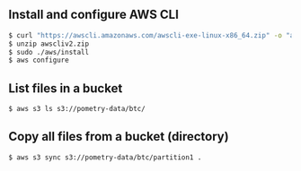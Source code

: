 ## Install and configure AWS CLI
```sh
$ curl "https://awscli.amazonaws.com/awscli-exe-linux-x86_64.zip" -o "awscliv2.zip"
$ unzip awscliv2.zip
$ sudo ./aws/install
$ aws configure
```

## List files in a bucket
```sh
$ aws s3 ls s3://pometry-data/btc/
```

## Copy all files from a bucket (directory)
```sh
$ aws s3 sync s3://pometry-data/btc/partition1 .
```
